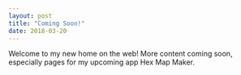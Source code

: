 ```yaml
---
layout: post
title: "Coming Soon!"
date: 2018-03-20
---
```


Welcome to my new home on the web! More content coming soon, especially pages for my upcoming app Hex Map Maker.

